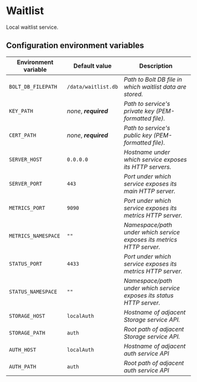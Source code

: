 # Waitlist

Local waitlist service.

## Configuration environment variables
Environment variable | Default value | Description
------------ | ------------- | -------------
`BOLT_DB_FILEPATH` | `/data/waitlist.db` | *Path to Bolt DB file in which waitlist data are stored.*
`KEY_PATH` | *none*, ***required*** | *Path to service's private key (PEM-formatted file).*
`CERT_PATH` | *none*, ***required*** | *Path to service's public key (PEM-formatted file).*
`SERVER_HOST` | `0.0.0.0` | *Hostname under which service exposes its HTTP servers.*
`SERVER_PORT` | `443` | *Port under which service exposes its main HTTP server.*
`METRICS_PORT` | `9090` | *Port under which service exposes its metrics HTTP server.*
`METRICS_NAMESPACE` | `""` | *Namespace/path under which service exposes its metrics HTTP server.*
`STATUS_PORT` | `4433` | *Port under which service exposes its metrics HTTP server.*
`STATUS_NAMESPACE` | `""` | *Namespace/path under which service exposes its status HTTP server.*
`STORAGE_HOST` | `localAuth` | *Hostname of adjacent Storage service API.*
`STORAGE_PATH` | `auth` | *Root path of adjacent Storage service API.*
`AUTH_HOST` | `localAuth` | *Hostname of adjacent auth service API*
`AUTH_PATH` | `auth` | *Root path of adjacent auth service API*
